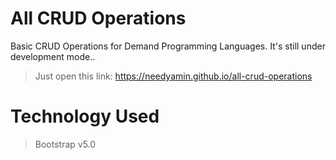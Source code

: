 # All CRUD Operations
Basic CRUD Operations for Demand Programming Languages. It's still under development mode..
> Just open this link: https://needyamin.github.io/all-crud-operations

# Technology Used
> Bootstrap v5.0
